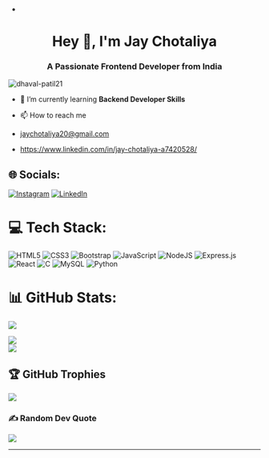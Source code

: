 -

<h1 align="center">Hey 👋, I'm Jay Chotaliya</h1>
<h3 align="center">A Passionate Frontend Developer from India</h3>

<p align="left"> <img src="https://komarev.com/ghpvc/?username=dhaval-patil21&label=Profile%20views&color=0e75b6&style=flat" alt="dhaval-patil21" /> </p>



- 🌱 I’m currently learning **Backend Developer Skills**

- 📫 How to reach me 
-  jaychotaliya20@gmail.com 
- https://www.linkedin.com/in/jay-chotaliya-a7420528/
  

## 🌐 Socials:
[![Instagram](https://img.shields.io/badge/Instagram-%23E4405F.svg?logo=Instagram&logoColor=white)](https://instagram.com/jay_chotaliya4585) [![LinkedIn](https://img.shields.io/badge/LinkedIn-%230077B5.svg?logo=linkedin&logoColor=white)](https://linkedin.com/in/jay-chotaliya-a7420528/)

# 💻 Tech Stack:
![HTML5](https://img.shields.io/badge/html5-%23E34F26.svg?style=for-the-badge&logo=html5&logoColor=white) ![CSS3](https://img.shields.io/badge/css3-%231572B6.svg?style=for-the-badge&logo=css3&logoColor=white) ![Bootstrap](https://img.shields.io/badge/bootstrap-%23563D7C.svg?style=for-the-badge&logo=bootstrap&logoColor=white) ![JavaScript](https://img.shields.io/badge/javascript-%23323330.svg?style=for-the-badge&logo=javascript&logoColor=%23F7DF1E) ![NodeJS](https://img.shields.io/badge/node.js-6DA55F?style=for-the-badge&logo=node.js&logoColor=white) ![Express.js](https://img.shields.io/badge/express.js-%23404d59.svg?style=for-the-badge&logo=express&logoColor=%2361DAFB) ![React](https://img.shields.io/badge/react-%2320232a.svg?style=for-the-badge&logo=react&logoColor=%2361DAFB) ![C](https://img.shields.io/badge/c-%2300599C.svg?style=for-the-badge&logo=c&logoColor=white) ![MySQL](https://img.shields.io/badge/mysql-%2300f.svg?style=for-the-badge&logo=mysql&logoColor=white) ![Python](https://img.shields.io/badge/python-3670A0?style=for-the-badge&logo=python&logoColor=ffdd54)


# 📊 GitHub Stats:
![](https://github-readme-stats.vercel.app/api?username=jaychotaliya4585&theme=dark&hide_border=true&include_all_commits=true&count_private=true)

![](https://github-readme-streak-stats.herokuapp.com/?user=jaychotaliya4585&theme=dark&hide_border=true)<br/>
![](https://github-readme-stats.vercel.app/api/top-langs/?username=jaychotaliya4585&theme=dark&hide_border=true&include_all_commits=true&count_private=true&layout=compact)

## 🏆 GitHub Trophies
![](https://github-profile-trophy.vercel.app/?username=jaychotaliya4585&theme=radical&no-frame=false&no-bg=true&margin-w=4)

### ✍️ Random Dev Quote
![](https://quotes-github-readme.vercel.app/api?type=horizontal&theme=radical)

---


<!-- Proudly created with GPRM ( https://gprm.itsvg.in ) -->
